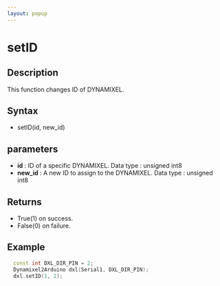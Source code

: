 ```yaml
---
layout: popup
---
```


# setID

## Description

This function changes ID of DYNAMIXEL.

## Syntax

- setID(id, new_id)

## parameters

- **id** : ID of a specific DYNAMIXEL. Data type : unsigned int8
- **new_id** : A new ID to assign to the DYNAMIXEL. Data type : unsigned int8

## Returns

- True(1) on success.
- False(0) on failure.

## Example

```c++
  const int DXL_DIR_PIN = 2;
  Dynamixel2Arduino dxl(Serial1, DXL_DIR_PIN);
  dxl.setID(1, 2);
```
